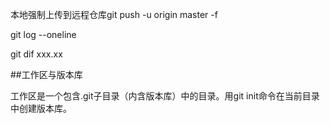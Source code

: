 本地强制上传到远程仓库git push -u origin master -f

git log --oneline

git dif xxx.xx

##工作区与版本库

工作区是一个包含.git子目录（内含版本库）中的目录。用git init命令在当前目录中创建版本库。






















